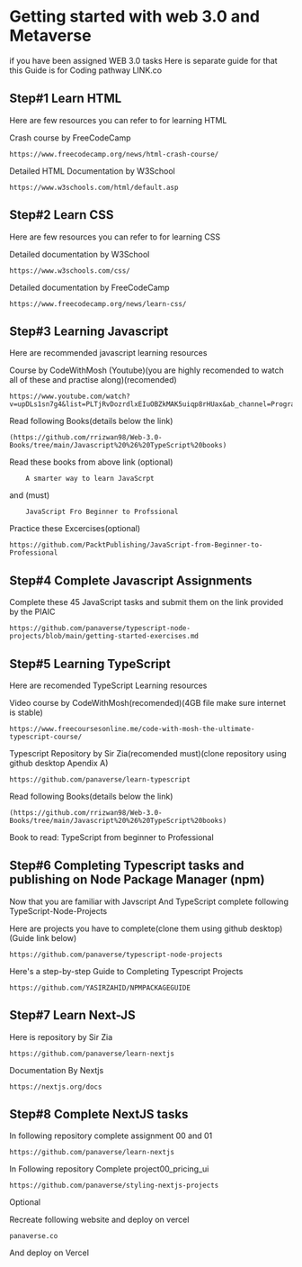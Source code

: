 #   Getting started with web 3.0 and Metaverse 
if you have been assigned WEB 3.0 tasks Here is separate guide for that this Guide is for Coding pathway
    LINK.co
## Step#1 Learn HTML

Here are few resources you can refer to for learning HTML

Crash course by FreeCodeCamp

    https://www.freecodecamp.org/news/html-crash-course/  
    
Detailed HTML Documentation by W3School    

    https://www.w3schools.com/html/default.asp    
    
## Step#2 Learn CSS

Here are few resources you can refer to for learning CSS

Detailed documentation by W3School

    https://www.w3schools.com/css/                           

Detailed documentation by FreeCodeCamp

    https://www.freecodecamp.org/news/learn-css/              
    
## Step#3 Learning Javascript

Here are recommended javascript learning resources

Course by CodeWithMosh (Youtube)(you are highly recomended to watch all of these and practise along)(recomended)

    https://www.youtube.com/watch?v=upDLs1sn7g4&list=PLTjRvDozrdlxEIuOBZkMAK5uiqp8rHUax&ab_channel=ProgrammingwithMosh

Read following Books(details below the link)

    (https://github.com/rrizwan98/Web-3.0-Books/tree/main/Javascript%20%26%20TypeScript%20books)

Read these books from above link (optional)

        A smarter way to learn JavaScrpt   
        
and (must)

        JavaScript Fro Beginner to Profssional
    
Practice these Excercises(optional)

    https://github.com/PacktPublishing/JavaScript-from-Beginner-to-Professional

## Step#4 Complete Javascript Assignments

Complete these 45 JavaScript tasks and submit them on the link provided by the PIAIC

    https://github.com/panaverse/typescript-node-projects/blob/main/getting-started-exercises.md

## Step#5 Learning TypeScript

Here are recomended TypeScript Learning resources

Video course by CodeWithMosh(recomended)(4GB file make sure internet is stable)

    https://www.freecoursesonline.me/code-with-mosh-the-ultimate-typescript-course/
    
Typescript Repository by Sir Zia(recomended must)(clone repository using github desktop Apendix A)

    https://github.com/panaverse/learn-typescript
    
Read following Books(details below the link)

    (https://github.com/rrizwan98/Web-3.0-Books/tree/main/Javascript%20%26%20TypeScript%20books)
    
Book to read: TypeScript from beginner to Professional

## Step#6 Completing Typescript tasks and publishing on Node Package Manager (npm)

Now that you are familiar with Javscript And TypeScript complete following TypeScript-Node-Projects

Here are projects you have to complete(clone them using github desktop)(Guide link below)

    https://github.com/panaverse/typescript-node-projects

Here's a step-by-step Guide to Completing Typescript Projects

    https://github.com/YASIRZAHID/NPMPACKAGEGUIDE
    
## Step#7 Learn Next-JS 

Here is repository by Sir Zia

    https://github.com/panaverse/learn-nextjs
    
Documentation By Nextjs

    https://nextjs.org/docs
    
## Step#8 Complete NextJS tasks

In following repository complete assignment 00 and 01

    https://github.com/panaverse/learn-nextjs
    
In Following repository Complete project00_pricing_ui

    https://github.com/panaverse/styling-nextjs-projects

Optional

Recreate following website and deploy on vercel

    panaverse.co
    
And deploy on Vercel    
 


    
    
